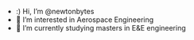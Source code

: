 - :) Hi, I’m @newtonbytes
- 👀 I’m interested in Aerospace Engineering
- 🌱 I’m currently studying masters in E&E engineering
